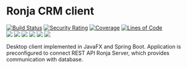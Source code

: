 # Ronja CRM client

[![Build Status](https://app.travis-ci.com/BranislavBeno/Ronja-CRM-Desktop-Client.svg?branch=master)](https://app.travis-ci.com/BranislavBeno/Ronja-CRM-Desktop-Client)
[![Security Rating](https://sonarcloud.io/api/project_badges/measure?project=com.ronja.crm.ronjaclient%3Aronja-parent&metric=security_rating)](https://sonarcloud.io/summary/new_code?id=com.ronja.crm.ronjaclient%3Aronja-parent)
[![Coverage](https://sonarcloud.io/api/project_badges/measure?project=com.ronja.crm.ronjaclient%3Aronja-parent&metric=coverage)](https://sonarcloud.io/dashboard?id=com.ronja.crm.ronjaclient%3Aronja-parent)
[![Lines of Code](https://sonarcloud.io/api/project_badges/measure?project=com.ronja.crm.ronjaclient%3Aronja-parent&metric=ncloc)](https://sonarcloud.io/dashboard?id=com.ronja.crm.ronjaclient%3Aronja-parent)  
[![](https://img.shields.io/badge/Java-17-blue)](/pom.xml)
[![](https://img.shields.io/badge/JavaFX-17.0.2-blue)](/pom.xml)
[![](https://img.shields.io/badge/Spring%20Boot-2.6.3-blue)](/pom.xml)
[![](https://img.shields.io/badge/Testcontainers-1.16.3-blue)](/pom.xml)
[![](https://img.shields.io/badge/Maven-3.8.4-blue)](https://img.shields.io/badge/maven-v3.8.4-blue)
[![](https://img.shields.io/badge/License-MIT-blue.svg)](https://opensource.org/licenses/MIT)

Desktop client implemented in JavaFX and Spring Boot.
Application is preconfigured to connect REST API Ronja Server, which provides communication with database.
